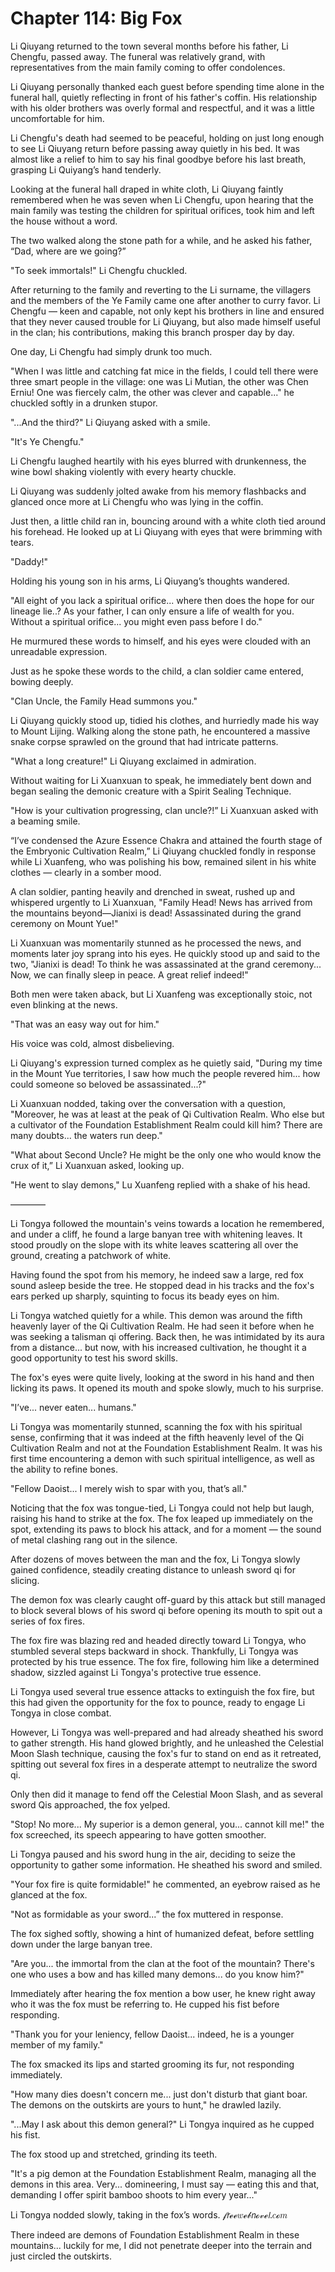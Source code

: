 # Chapter 114: Big Fox

Li Qiuyang returned to the town several months before his father, Li Chengfu, passed away. The funeral was relatively grand, with representatives from the main family coming to offer condolences.

Li Qiuyang personally thanked each guest before spending time alone in the funeral hall, quietly reflecting in front of his father's coffin. His relationship with his older brothers was overly formal and respectful, and it was a little uncomfortable for him.

Li Chengfu's death had seemed to be peaceful, holding on just long enough to see Li Qiuyang return before passing away quietly in his bed. It was almost like a relief to him to say his final goodbye before his last breath, grasping Li Quiyang’s hand tenderly.

Looking at the funeral hall draped in white cloth, Li Qiuyang faintly remembered when he was seven when Li Chengfu, upon hearing that the main family was testing the children for spiritual orifices, took him and left the house without a word.

The two walked along the stone path for a while, and he asked his father, “Dad, where are we going?”

"To seek immortals!" Li Chengfu chuckled.

After returning to the family and reverting to the Li surname, the villagers and the members of the Ye Family came one after another to curry favor. Li Chengfu — keen and capable, not only kept his brothers in line and ensured that they never caused trouble for Li Qiuyang, but also made himself useful in the clan; his contributions, making this branch prosper day by day.

One day, Li Chengfu had simply drunk too much.

"When I was little and catching fat mice in the fields, I could tell there were three smart people in the village: one was Li Mutian, the other was Chen Erniu! One was fiercely calm, the other was clever and capable..." he chuckled softly in a drunken stupor.

"...And the third?" Li Qiuyang asked with a smile.

"It's Ye Chengfu."

Li Chengfu laughed heartily with his eyes blurred with drunkenness, the wine bowl shaking violently with every hearty chuckle.

Li Qiuyang was suddenly jolted awake from his memory flashbacks and glanced once more at Li Chengfu who was lying in the coffin.

Just then, a little child ran in, bouncing around with a white cloth tied around his forehead. He looked up at Li Qiuyang with eyes that were brimming with tears.

"Daddy!"

Holding his young son in his arms, Li Qiuyang’s thoughts wandered.

"All eight of you lack a spiritual orifice... where then does the hope for our lineage lie..? As your father, I can only ensure a life of wealth for you. Without a spiritual orifice... you might even pass before I do."

He murmured these words to himself, and his eyes were clouded with an unreadable expression.

Just as he spoke these words to the child, a clan soldier came entered, bowing deeply.

"Clan Uncle, the Family Head summons you."

Li Qiuyang quickly stood up, tidied his clothes, and hurriedly made his way to Mount Lijing. Walking along the stone path, he encountered a massive snake corpse sprawled on the ground that had intricate patterns.

"What a long creature!" Li Qiuyang exclaimed in admiration.

Without waiting for Li Xuanxuan to speak, he immediately bent down and began sealing the demonic creature with a Spirit Sealing Technique.

"How is your cultivation progressing, clan uncle?!” Li Xuanxuan asked with a beaming smile.

“I’ve condensed the Azure Essence Chakra and attained the fourth stage of the Embryonic Cultivation Realm,” Li Qiuyang chuckled fondly in response while Li Xuanfeng, who was polishing his bow, remained silent in his white clothes — clearly in a somber mood.

A clan soldier, panting heavily and drenched in sweat, rushed up and whispered urgently to Li Xuanxuan, "Family Head! News has arrived from the mountains beyond—Jianixi is dead! Assassinated during the grand ceremony on Mount Yue!"

Li Xuanxuan was momentarily stunned as he processed the news, and moments later joy sprang into his eyes. He quickly stood up and said to the two, "Jianixi is dead! To think he was assassinated at the grand ceremony... Now, we can finally sleep in peace. A great relief indeed!"

Both men were taken aback, but Li Xuanfeng was exceptionally stoic, not even blinking at the news.

"That was an easy way out for him."

His voice was cold, almost disbelieving.

Li Qiuyang's expression turned complex as he quietly said, "During my time in the Mount Yue territories, I saw how much the people revered him... how could someone so beloved be assassinated...?"

Li Xuanxuan nodded, taking over the conversation with a question, "Moreover, he was at least at the peak of Qi Cultivation Realm. Who else but a cultivator of the Foundation Establishment Realm could kill him? There are many doubts... the waters run deep."

"What about Second Uncle? He might be the only one who would know the crux of it,” Li Xuanxuan asked, looking up.

"He went to slay demons," Lu Xuanfeng replied with a shake of his head.

————

Li Tongya followed the mountain's veins towards a location he remembered, and under a cliff, he found a large banyan tree with whitening leaves. It stood proudly on the slope with its white leaves scattering all over the ground, creating a patchwork of white.

Having found the spot from his memory, he indeed saw a large, red fox sound asleep beside the tree. He stopped dead in his tracks and the fox's ears perked up sharply, squinting to focus its beady eyes on him.

Li Tongya watched quietly for a while. This demon was around the fifth heavenly layer of the Qi Cultivation Realm. He had seen it before when he was seeking a talisman qi offering. Back then, he was intimidated by its aura from a distance... but now, with his increased cultivation, he thought it a good opportunity to test his sword skills.

The fox's eyes were quite lively, looking at the sword in his hand and then licking its paws. It opened its mouth and spoke slowly, much to his surprise.

"I’ve... never eaten... humans."

Li Tongya was momentarily stunned, scanning the fox with his spiritual sense, confirming that it was indeed at the fifth heavenly level of the Qi Cultivation Realm and not at the Foundation Establishment Realm. It was his first time encountering a demon with such spiritual intelligence, as well as the ability to refine bones.

"Fellow Daoist... I merely wish to spar with you, that’s all."

Noticing that the fox was tongue-tied, Li Tongya could not help but laugh, raising his hand to strike at the fox. The fox leaped up immediately on the spot, extending its paws to block his attack, and for a moment — the sound of metal clashing rang out in the silence.

After dozens of moves between the man and the fox, Li Tongya slowly gained confidence, steadily creating distance to unleash sword qi for slicing.

The demon fox was clearly caught off-guard by this attack but still managed to block several blows of his sword qi before opening its mouth to spit out a series of fox fires.

The fox fire was blazing red and headed directly toward Li Tongya, who stumbled several steps backward in shock. Thankfully, Li Tongya was protected by his true essence. The fox fire, following him like a determined shadow, sizzled against Li Tongya's protective true essence.

Li Tongya used several true essence attacks to extinguish the fox fire, but this had given the opportunity for the fox to pounce, ready to engage Li Tongya in close combat.

However, Li Tongya was well-prepared and had already sheathed his sword to gather strength. His hand glowed brightly, and he unleashed the Celestial Moon Slash technique, causing the fox's fur to stand on end as it retreated, spitting out several fox fires in a desperate attempt to neutralize the sword qi.

Only then did it manage to fend off the Celestial Moon Slash, and as several sword Qis approached, the fox yelped.

"Stop! No more... My superior is a demon general, you... cannot kill me!" the fox screeched, its speech appearing to have gotten smoother.

Li Tongya paused and his sword hung in the air, deciding to seize the opportunity to gather some information. He sheathed his sword and smiled.

"Your fox fire is quite formidable!" he commented, an eyebrow raised as he glanced at the fox.

"Not as formidable as your sword...” the fox muttered in response.

The fox sighed softly, showing a hint of humanized defeat, before settling down under the large banyan tree.

"Are you... the immortal from the clan at the foot of the mountain? There's one who uses a bow and has killed many demons... do you know him?"

Immediately after hearing the fox mention a bow user, he knew right away who it was the fox must be referring to. He cupped his fist before responding.

"Thank you for your leniency, fellow Daoist... indeed, he is a younger member of my family."

The fox smacked its lips and started grooming its fur, not responding immediately.

"How many dies doesn't concern me... just don't disturb that giant boar. The demons on the outskirts are yours to hunt," he drawled lazily.

"...May I ask about this demon general?" Li Tongya inquired as he cupped his fist.

The fox stood up and stretched, grinding its teeth.

"It's a pig demon at the Foundation Establishment Realm, managing all the demons in this area. Very... domineering, I must say — eating this and that, demanding I offer spirit bamboo shoots to him every year..."

Li Tongya nodded slowly, taking in the fox’s words.
𝒻𝘳ℯℯ𝑤ℯ𝒷𝘯ℴ𝓋ℯ𝘭.𝑐ℴ𝑚

There indeed are demons of Foundation Establishment Realm in these mountains... luckily for me, I did not penetrate deeper into the terrain and just circled the outskirts.

